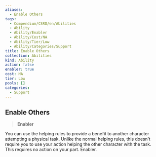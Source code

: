 ```yaml
---
aliases:
  - Enable Others
tags:
  - Compendium/CSRD/en/Abilities
  - Ability
  - Ability/Enabler
  - Ability/Cost/NA
  - Ability/Tier/Low
  - Ability/Categories/Support
title: Enable Others
collection: Abilities
kind: Ability
action: false
enabler: true
cost: NA
tier: Low
pools: []
categories:
  - Support
---
```

## Enable Others  
>**Enabler**
  
You can use the helping rules to provide a benefit to another character attempting a physical task. Unlike the normal helping rules, this doesn't require you to use your action helping the other character with the task. This requires no action on your part. Enabler.